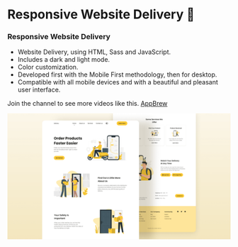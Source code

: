 # Responsive Website Delivery 🚚
### Responsive Website Delivery

- Website Delivery, using HTML, Sass and JavaScript.
- Includes a dark and light mode.
- Color customization.
- Developed first with the Mobile First methodology, then for desktop.
- Compatible with all mobile devices and with a beautiful and pleasant user interface.

Join the channel to see more videos like this. [AppBrew](https://www.youtube.com/channel/UC5YX7NFfaudM9G3ggXybQPQ)

![Delivery website](/preview.png)
